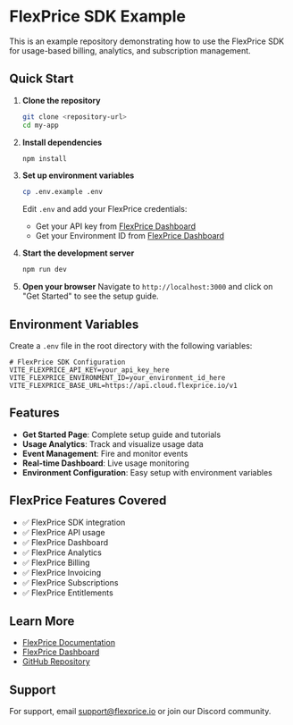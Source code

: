 # FlexPrice SDK Example

This is an example repository demonstrating how to use the FlexPrice SDK for usage-based billing, analytics, and subscription management.

## Quick Start

1. **Clone the repository**
   ```bash
   git clone <repository-url>
   cd my-app
   ```

2. **Install dependencies**
   ```bash
   npm install
   ```

3. **Set up environment variables**
   ```bash
   cp .env.example .env
   ```
   
   Edit `.env` and add your FlexPrice credentials:
   - Get your API key from [FlexPrice Dashboard](https://dashboard.flexprice.io)
   - Get your Environment ID from [FlexPrice Dashboard](https://dashboard.flexprice.io)

4. **Start the development server**
   ```bash
   npm run dev
   ```

5. **Open your browser**
   Navigate to `http://localhost:3000` and click on "Get Started" to see the setup guide.

## Environment Variables

Create a `.env` file in the root directory with the following variables:

```env
# FlexPrice SDK Configuration
VITE_FLEXPRICE_API_KEY=your_api_key_here
VITE_FLEXPRICE_ENVIRONMENT_ID=your_environment_id_here
VITE_FLEXPRICE_BASE_URL=https://api.cloud.flexprice.io/v1
```

## Features

- **Get Started Page**: Complete setup guide and tutorials
- **Usage Analytics**: Track and visualize usage data
- **Event Management**: Fire and monitor events
- **Real-time Dashboard**: Live usage monitoring
- **Environment Configuration**: Easy setup with environment variables

## FlexPrice Features Covered

- ✅ FlexPrice SDK integration
- ✅ FlexPrice API usage
- ✅ FlexPrice Dashboard
- ✅ FlexPrice Analytics
- ✅ FlexPrice Billing
- ✅ FlexPrice Invoicing
- ✅ FlexPrice Subscriptions
- ✅ FlexPrice Entitlements

## Learn More

- [FlexPrice Documentation](https://docs.flexprice.io)
- [FlexPrice Dashboard](https://dashboard.flexprice.io)
- [GitHub Repository](https://github.com/flexprice/flexprice-sdk)

## Support

For support, email support@flexprice.io or join our Discord community.
